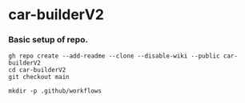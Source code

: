 # car-builderV2

### Basic setup of repo.
```
gh repo create --add-readme --clone --disable-wiki --public car-builderV2
cd car-builderV2
git checkout main

mkdir -p .github/workflows
```